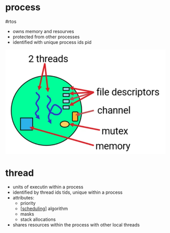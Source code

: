 # process

#rtos

- owns memory and resourves
- protected from other processes 
- identified with unique process ids pid

![process](process.png)

# thread 

- units of executin within a process
- identified by thread ids tids, unique within a process 
- attributes:
  - priority
  - [[scheduling]] algorithm
  - masks
  - stack allocations
- shares resources within the process with other local threads


[//begin]: # "Autogenerated link references for markdown compatibility"
[scheduling]: scheduling.md "scheduling"
[//end]: # "Autogenerated link references"
